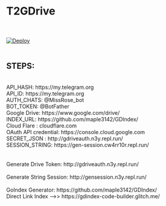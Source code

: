 # T2GDrive
</br>
</br>
<a href="https://heroku.com/deploy?template=https://github.com/Luciferleech/TGDRIVE/tree/master" rel="nofollow"><img src="https://camo.githubusercontent.com/83b0e95b38892b49184e07ad572c94c8038323fb/68747470733a2f2f7777772e6865726f6b7563646e2e636f6d2f6465706c6f792f627574746f6e2e737667" alt="Deploy" data-canonical-src="https://www.herokucdn.com/deploy/button.svg" style="max-width:100%;"></a>
</br>
</br>
<H2>STEPS:</H2>
</br>
   API_HASH: https://my.telegram.org
</br>
   API_ID: https://my.telegram.org
</br>
   AUTH_CHATS: @MissRose_bot
</br>
   BOT_TOKEN: @BotFather
</br>
   Google Drive: https://www.google.com/drive/
</br>
   INDEX_URL: https://github.com/maple3142/GDIndex/
</br>
   Cloud Flare : cloudflare.com
</br>
   OAuth API credential: https://console.cloud.google.com
</br>
   SECRET_JSON : http://gdriveauth.n3y.repl.run/
</br>
   SESSION_STRING: https://gen-session.cw4rr10r.repl.run/
</br>
</br>
</br>
   Generate Drive Token: http://gdriveauth.n3y.repl.run/
</br>
</br>
   Generate String Session: http://gensession.n3y.repl.run/
</br>
</br>   
  GoIndex Generator: https://github.com/maple3142/GDIndex/
  </br>
  Direct Link Index -->> https://gdindex-code-builder.glitch.me/

